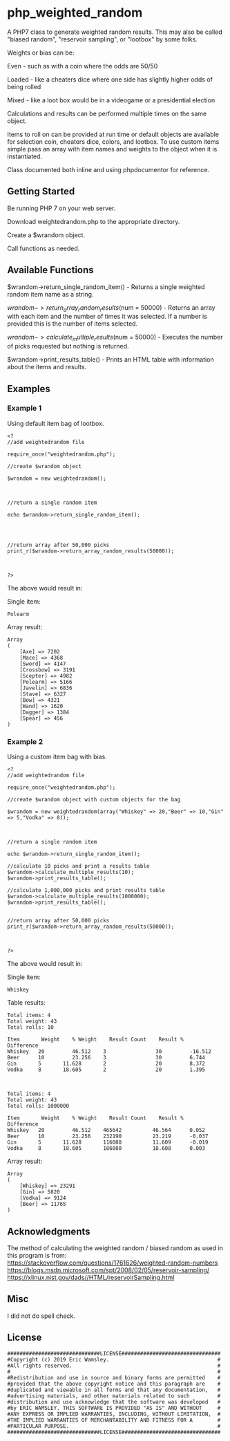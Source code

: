 # php_weighted_random
A PHP7 class to generate weighted random results. This may also be called "biased random", "reservoir sampling", or "lootbox" by some folks.

Weights or bias can be:

Even - such as with a coin where the odds are 50/50

Loaded - like a cheaters dice where one side has slightly higher odds of being rolled

Mixed - like a loot box would be in a videogame or a presidential election


Calculations and results can be performed multiple times on the same object. 

Items to roll on can be provided at run time or default objects are available for selection coin, cheaters dice, colors, and lootbox.
To use custom items simple pass an array with item names and weights to the object when it is instantiated.

Class documented both inline and using phpdocumentor for reference.
 
## Getting Started
Be running PHP 7 on your web server.

Download weightedrandom.php to the appropriate directory.

Create a $wrandom object.

Call functions as needed.


## Available Functions
$wrandom->return_single_random_item() - Returns a single weighted random item name as a string.

$wrandom->return_array_random_results($num = 50000) - Returns an array  with each item and the number of times it was selected. If a number is provided this is the number of items selected.

$wrandom->calculate_multiple_results($num = 50000) - Executes the number of picks requested but nothing is returned.

$wrandom->print_results_table() - Prints an HTML table with information about the items and results.


## Examples
### Example 1
Using default item bag of lootbox.
```
<?
//add weightedrandom file

require_once("weightedrandom.php");

//create $wrandom object

$wrandom = new weightedrandom();



//return a single random item

echo $wrandom->return_single_random_item();




//return array after 50,000 picks
print_r($wrandom->return_array_random_results(50000));



?>
```

The above would result in:

Single item:
```
Polearm
```

Array result:
```
Array
(
    [Axe] => 7202
    [Mace] => 4368
    [Sword] => 4147
    [Crossbow] => 3191
    [Scepter] => 4982
    [Polearm] => 5166
    [Javelin] => 6836
    [Stave] => 6327
    [Bow] => 4321
    [Wand] => 1620
    [Dagger] => 1384
    [Spear] => 456
)
```
### Example 2
Using a custom item bag with bias.
```
<?
//add weightedrandom file

require_once("weightedrandom.php");

//create $wrandom object with custom objects for the bag

$wrandom = new weightedrandom(array("Whiskey" => 20,"Beer" => 10,"Gin" => 5,"Vodka" => 8));



//return a single random item

echo $wrandom->return_single_random_item();

//calculate 10 picks and print a results table
$wrandom->calculate_multiple_results(10);
$wrandom->print_results_table();

//calculate 1,000,000 picks and print results table
$wrandom->calculate_multiple_results(1000000);
$wrandom->print_results_table();


//return array after 50,000 picks
print_r($wrandom->return_array_random_results(50000));



?>
```
The above would result in:

Single item:
```
Whiskey
```

Table results:
```
Total items: 4
Total weight: 43
Total rolls: 10

Item	   Weight	 % Weight	 Result Count	 Result %	 Difference
Whiskey   20	     46.512	   3	            30	       -16.512
Beer      10	     23.256	   3	            30	       6.744
Gin       5	      11.628	   2	            20	       8.372
Vodka     8	      18.605	   2	            20	       1.395



Total items: 4
Total weight: 43
Total rolls: 1000000

Item	   Weight	 % Weight	 Result Count	 Result %	 Difference
Whiskey   20	     46.512	   465642	       46.564	   0.052
Beer      10	     23.256	   232190	       23.219	   -0.037
Gin       5	      11.628	   116088	       11.609	   -0.019
Vodka     8	      18.605	   186080	       18.608	   0.003
```

Array result:
```
Array
(
    [Whiskey] => 23291
    [Gin] => 5820
    [Vodka] => 9124
    [Beer] => 11765
)
```
## Acknowledgments
The method of calculating the weighted random / biased random as used in this program is from:
https://stackoverflow.com/questions/1761626/weighted-random-numbers
https://blogs.msdn.microsoft.com/spt/2008/02/05/reservoir-sampling/
https://xlinux.nist.gov/dads//HTML/reservoirSampling.html

## Misc
I did not do spell check.

## License
```
##############################LICENSE################################
#Copyright (c) 2019 Eric Wamsley.                                   #
#All rights reserved.                                               #
#                                                                   #
#Redistribution and use in source and binary forms are permitted    #
#provided that the above copyright notice and this paragraph are    #
#duplicated and viewable in all forms and that any documentation,   #
#advertising materials, and other materials related to such         #
#distribution and use acknowledge that the software was developed   #
#by ERIC WAMSLEY. THIS SOFTWARE IS PROVIDED "AS IS" AND WITHOUT     #
#ANY EXPRESS OR IMPLIED WARRANTIES, INCLUDING, WITHOUT LIMITATION,  #
#THE IMPLIED WARRANTIES OF MERCHANTABILITY AND FITNESS FOR A        #
#PARTICULAR PURPOSE.                                                #
##############################LICENSE################################
```
